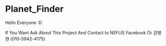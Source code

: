 # Planet_Finder
Hello Everyone :D

If You Want Ask About This Project And Contact to NEFUS Facebook Or 강병현 (010-5942-4175)
